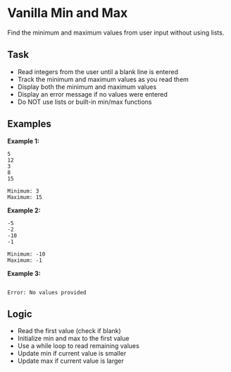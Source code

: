 # Vanilla Min and Max

Find the minimum and maximum values from user input without using lists.

## Task
- Read integers from the user until a blank line is entered
- Track the minimum and maximum values as you read them
- Display both the minimum and maximum values
- Display an error message if no values were entered
- Do NOT use lists or built-in min/max functions

## Examples
**Example 1:**
```
5
12
3
8
15

```
```
Minimum: 3
Maximum: 15
```

**Example 2:**
```
-5
-2
-10
-1

```
```
Minimum: -10
Maximum: -1
```

**Example 3:**
```

```
```
Error: No values provided
```

## Logic
- Read the first value (check if blank)
- Initialize min and max to the first value
- Use a while loop to read remaining values
- Update min if current value is smaller
- Update max if current value is larger
